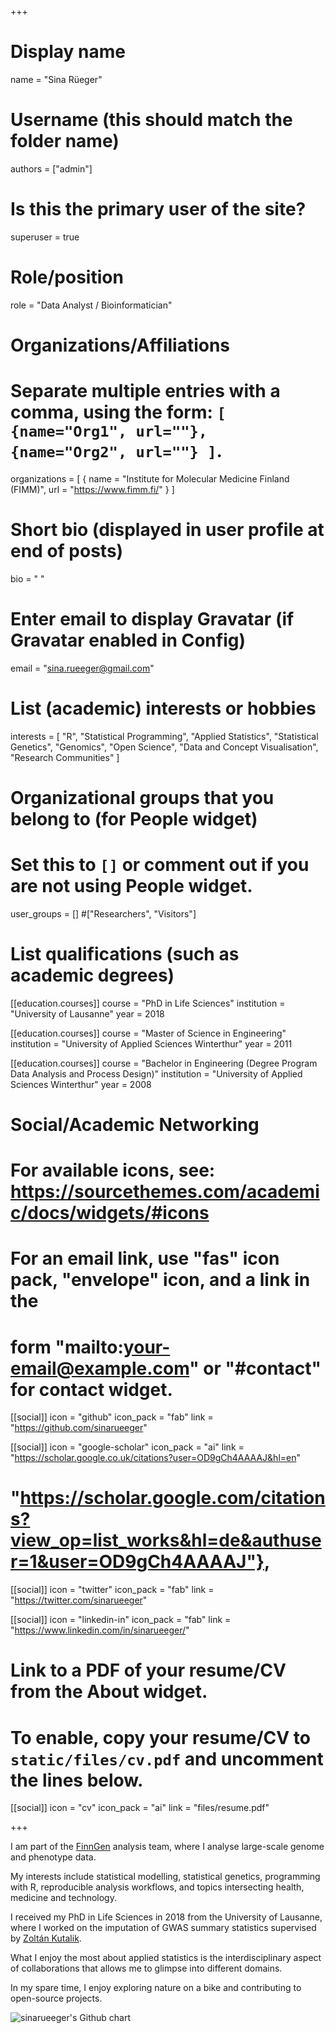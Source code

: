 +++
# Display name
name = "Sina Rüeger"

# Username (this should match the folder name)
authors = ["admin"]

# Is this the primary user of the site?
superuser = true

# Role/position
role = "Data Analyst / Bioinformatician"

# Organizations/Affiliations
#   Separate multiple entries with a comma, using the form: `[ {name="Org1", url=""}, {name="Org2", url=""} ]`.
organizations = [ { name = "Institute for Molecular Medicine Finland (FIMM)", url = "https://www.fimm.fi/" } ]

# Short bio (displayed in user profile at end of posts)
bio = "  "

# Enter email to display Gravatar (if Gravatar enabled in Config)
email = "sina.rueeger@gmail.com"

# List (academic) interests or hobbies
interests = [
  "R",
  "Statistical Programming", 
  "Applied Statistics",
  "Statistical Genetics",
  "Genomics",
  "Open Science",
  "Data and Concept Visualisation",
  "Research Communities"
  ]




# Organizational groups that you belong to (for People widget)
#   Set this to `[]` or comment out if you are not using People widget.
user_groups = [] 
#["Researchers", "Visitors"]

# List qualifications (such as academic degrees)
[[education.courses]]
  course = "PhD in Life Sciences"
  institution = "University of Lausanne"
  year = 2018

[[education.courses]]
  course = "Master of Science in Engineering"
  institution = "University of Applied Sciences Winterthur"
  year = 2011

[[education.courses]]
  course = "Bachelor in Engineering (Degree Program Data Analysis and Process Design)"
  institution = "University of Applied Sciences Winterthur"
  year = 2008

# Social/Academic Networking
# For available icons, see: https://sourcethemes.com/academic/docs/widgets/#icons
#   For an email link, use "fas" icon pack, "envelope" icon, and a link in the
#   form "mailto:your-email@example.com" or "#contact" for contact widget.


[[social]]
  icon = "github"
  icon_pack = "fab"
  link = "https://github.com/sinarueeger"


[[social]]
  icon = "google-scholar"
  icon_pack = "ai"
  link = "https://scholar.google.co.uk/citations?user=OD9gCh4AAAAJ&hl=en"
# "https://scholar.google.com/citations?view_op=list_works&hl=de&authuser=1&user=OD9gCh4AAAAJ"},

[[social]]
  icon = "twitter"
  icon_pack = "fab"
  link = "https://twitter.com/sinarueeger"


[[social]]
  icon = "linkedin-in"
  icon_pack = "fab"
  link = "https://www.linkedin.com/in/sinarueeger/"
  


# Link to a PDF of your resume/CV from the About widget.
# To enable, copy your resume/CV to `static/files/cv.pdf` and uncomment the lines below.
[[social]]
   icon = "cv"
   icon_pack = "ai"
   link = "files/resume.pdf"

+++


I am part of the [FinnGen](https://www.finngen.fi/en/Workinggroups) analysis team, where I analyse large-scale genome and phenotype data. <!-------- where I ... ------->

My interests include statistical modelling, statistical genetics, programming with R, reproducible analysis workflows, and topics intersecting health, medicine and technology.

I received my PhD in Life Sciences in 2018 from the University of Lausanne, where I worked on the imputation of GWAS summary statistics supervised by [Zoltán Kutalik](https://wp.unil.ch/sgg/). 
<!------- This was followed by a Postdoc in the [Fellay Lab](https://www.epfl.ch/labs/fellay-lab/) at EPFL, where I analysed human genomic data in the context of infectious diseases. -------->

What I enjoy the most about applied statistics is the interdisciplinary aspect of collaborations that allows me to glimpse into different domains. 

In my spare time, I enjoy exploring nature on a bike and contributing to open-source projects.

<img src="http://ghchart.rshah.org/0375B4/sinarueeger" alt="sinarueeger's Github chart" />
